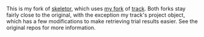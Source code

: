This is my fork of [skeletor](https://github.com/noahgolmant/skeletor), which uses [my fork](https://github.com/vmasrani/track) of [track](https://github.com/richardliaw/track). Both forks stay fairly close to the original, with the exception my track's project object, which has a few modifications to make retrieving trial results easier. See the original repos for more information.


